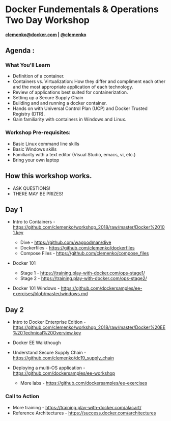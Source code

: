 # Docker Fundementals & Operations Two Day Workshop

#### clemenko@docker.com | [@clemenko](https://twitter.com/clemenko)

## Agenda :
### What You'll Learn
- Definition of a container.
- Containers vs. Virtualization: How they differ and compliment each other and the most appropriate application of each technology.
- Review of applications best suited for containerization.
- Setting up a Secure Supply Chain
- Building and and running a docker container.
- Hands on with Universal Control Plan (UCP) and Docker Trusted Registry (DTR).
- Gain familiarity with containers in Windows and Linux.

### Workshop Pre-requisites:
- Basic Linux command line skills
- Basic Windows skills
- Familiarity with a text editor (Visual Studio, emacs, vi, etc.)
- Bring your own laptop

## How this workshop works. 
- ASK QUESTIONS!
- THERE MAY BE PRIZES!  

## Day 1
- Intro to Containers - https://github.com/clemenko/workshop_2018/raw/master/Docker%20101.key
    - Dive - https://github.com/wagoodman/dive
    - Dockerfiles - https://github.com/clemenko/dockerfiles
    - Compose Files - https://github.com/clemenko/compose_files

- Docker 101 
    - Stage 1 - https://training.play-with-docker.com/ops-stage1/
    - Stage 2 - https://training.play-with-docker.com/ops-stage2/

- Docker 101 Windows - https://github.com/dockersamples/ee-exercises/blob/master/windows.md

## Day 2
- Intro to Docker Enterprise Edition - https://github.com/clemenko/workshop_2018/raw/master/Docker%20EE%20Technical%20Overview.key

- Docker EE Walkthough
- Understand Secure Supply Chain - https://github.com/clemenko/dc19_supply_chain
- Deploying a multi-OS application - https://github.com/dockersamples/ee-workshop
    - More labs - https://github.com/dockersamples/ee-exercises

### Call to Action
- More training - https://training.play-with-docker.com/alacart/
- Reference Architectures - https://success.docker.com/architectures

